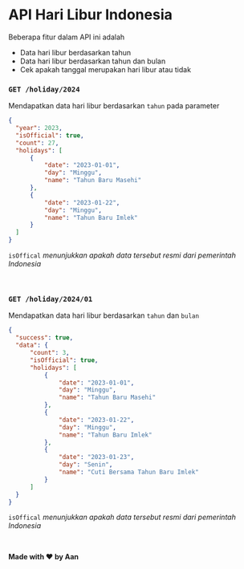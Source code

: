 # API Hari Libur Indonesia

Beberapa fitur dalam API ini adalah
- Data hari libur berdasarkan tahun
- Data hari libur berdasarkan tahun dan bulan
- Cek apakah tanggal merupakan hari libur atau tidak

### `GET /holiday/2024`
Mendapatkan data hari libur berdasarkan `tahun` pada parameter
  ```json
  {
    "year": 2023,
    "isOfficial": true,
    "count": 27,
    "holidays": [
        {
            "date": "2023-01-01",
            "day": "Minggu",
            "name": "Tahun Baru Masehi"
        },
        {
            "date": "2023-01-22",
            "day": "Minggu",
            "name": "Tahun Baru Imlek"
        }
    ]
  }
 ```
 `isOffical` _menunjukkan apakah data tersebut resmi dari pemerintah Indonesia_

<br>
 
### `GET /holiday/2024/01`
Mendapatkan data hari libur berdasarkan `tahun`  dan `bulan`
  ```json
  {
    "success": true,
    "data": {
        "count": 3,
        "isOfficial": true,
        "holidays": [
            {
                "date": "2023-01-01",
                "day": "Minggu",
                "name": "Tahun Baru Masehi"
            },
            {
                "date": "2023-01-22",
                "day": "Minggu",
                "name": "Tahun Baru Imlek"
            },
            {
                "date": "2023-01-23",
                "day": "Senin",
                "name": "Cuti Bersama Tahun Baru Imlek"
            }
        ]
    }
}
 ```
 `isOffical` _menunjukkan apakah data tersebut resmi dari pemerintah Indonesia_

<br>

**Made with ❤️ by Aan**


